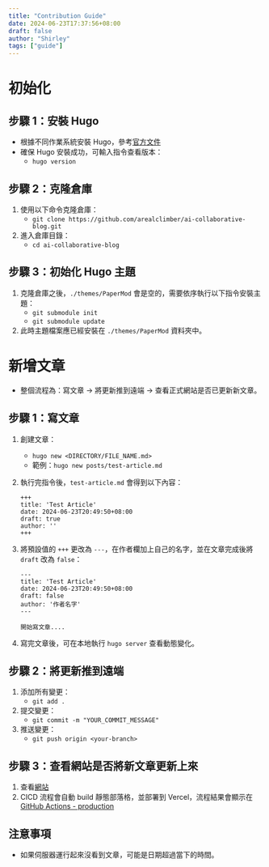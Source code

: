 ```yaml
---
title: "Contribution Guide"
date: 2024-06-23T17:37:56+08:00
draft: false
author: "Shirley"
tags: ["guide"]
---
```


# 初始化

## 步驟 1：安裝 Hugo

- 根據不同作業系統安裝 Hugo，參考[官方文件](https://gohugo.io/installation/)
- 確保 Hugo 安裝成功，可輸入指令查看版本：
  - `hugo version`

## 步驟 2：克隆倉庫

1. 使用以下命令克隆倉庫：
   - `git clone https://github.com/arealclimber/ai-collaborative-blog.git`
2. 進入倉庫目錄：
   - `cd ai-collaborative-blog`

## 步驟 3：初始化 Hugo 主題

1. 克隆倉庫之後，`./themes/PaperMod` 會是空的，需要依序執行以下指令安裝主題：
   - `git submodule init`
   - `git submodule update`
2. 此時主題檔案應已經安裝在 `./themes/PaperMod` 資料夾中。

# 新增文章

- 整個流程為：寫文章 → 將更新推到遠端 → 查看正式網站是否已更新新文章。

## 步驟 1：寫文章

1. 創建文章：
   - `hugo new <DIRECTORY/FILE_NAME.md>`
   - 範例：`hugo new posts/test-article.md`
2. 執行完指令後，`test-article.md` 會得到以下內容：

   ```tsx
   +++
   title: 'Test Article'
   date: 2024-06-23T20:49:50+08:00
   draft: true
   author: ''
   +++

   ```

3. 將預設值的 `+++` 更改為 `---`，在作者欄加上自己的名字，並在文章完成後將 `draft` 改為 `false`：

   ```tsx
   ---
   title: 'Test Article'
   date: 2024-06-23T20:49:50+08:00
   draft: false
   author: '作者名字'
   ---

   開始寫文章....

   ```

4. 寫完文章後，可在本地執行 `hugo server` 查看動態變化。

## 步驟 2：將更新推到遠端

1. 添加所有變更：
   - `git add .`
2. 提交變更：
   - `git commit -m "YOUR_COMMIT_MESSAGE"`
3. 推送變更：
   - `git push origin <your-branch>`

## 步驟 3：查看網站是否將新文章更新上來

1. 查看[網站](https://ai-co-blog.vercel.app/)
2. CICD 流程會自動 build 靜態部落格，並部署到 Vercel，流程結果會顯示在 [GitHub Actions - production](https://github.com/arealclimber/ai-collaborative-blog/actions/workflows/production.yml)

## 注意事項

- 如果伺服器運行起來沒看到文章，可能是日期超過當下的時間。
